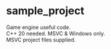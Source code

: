 # sample_project
Game engine useful code.  
C++ 20 needed. MSVC & Windows only.  
MSVC project files supplied.  
